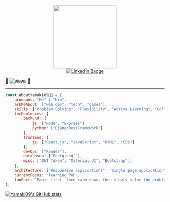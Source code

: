 <div id="header" align="center">
  <img src="https://camo.githubusercontent.com/c1dcb74cc1c1835b1d716f5051499a2814c683c806b15f04b0eba492863703e9/68747470733a2f2f63646e2e6472696262626c652e636f6d2f75736572732f3733303730332f73637265656e73686f74732f363538313234332f6176656e746f2e676966" width="200"/>
</div>

<div id="badges" align="center">
  <a href="https://www.linkedin.com/in/koji-yamashita-32bb7422a/">
    <img src="https://img.shields.io/badge/LinkedIn-blue?style=for-the-badge&logo=linkedin&logoColor=white" alt="LinkedIn Badge"/>
  </a>
</div>

👋 <img src="https://komarev.com/ghpvc/?username=Yamaki09&style=flat-square&color=blue" alt="views"/> 👋

---

<!-- ### 💻 About Me:
 -->
<!-- ### I'm an aspirant Software Developer from Japan.

#### - 👨‍🎓 I’m currently doing a full-stack bootcamp but will finish soon!
#### - 👀 I’m interested in playing games, watching movies and doing some programming.
#### - 💡 I also like exploring new things and trying them out. -->

```javascript
const aboutYamaki09👨‍💻 = {
    pronouns: "He" | "Him",
    askMeAbout: ["web dev", "tech", "games"],
    skills: ["Problem-Solving", "Flexibility", "Active Learning", "Collaboration Skill", "Communication Skill", "Leadership Experience"],
    technologies: {
        backEnd: {
            js: ["Node", "Express"],
            python: ["DjangoRestFramework"]
        },
        frontEnd: {
            js: ["React.js", "JavaScript", "HTML", "CSS"]
        },
        devOps: ["Render"],
        databases: ["Postgresql"],
        misc: ["JWT Token", "Material UI", "Bootstrap"],
    },
    architecture: ["Responsive applications", "Single page application", "web API"],
    currentFocus: "learning PHP",
    funFact: "Panic first, then calm down, then slowly solve the problem".
};
```
[![Yamaki09's GitHub stats](https://github-readme-stats.vercel.app/api?username=Yamaki09&show_icons=true&theme=nightowl)](https://github.com/anuraghazra/github-readme-stats)

<!-- put later -->
<!-- ![Codewars](https://github.r2v.ch/codewars?user=Yamaki09&stroke=rgb(0,0,255)) -->

<!---
Yamaki09/Yamaki09 is a ✨ special ✨ repository because its `README.md` (this file) appears on your GitHub profile.
You can click the Preview link to take a look at your changes.
--->
